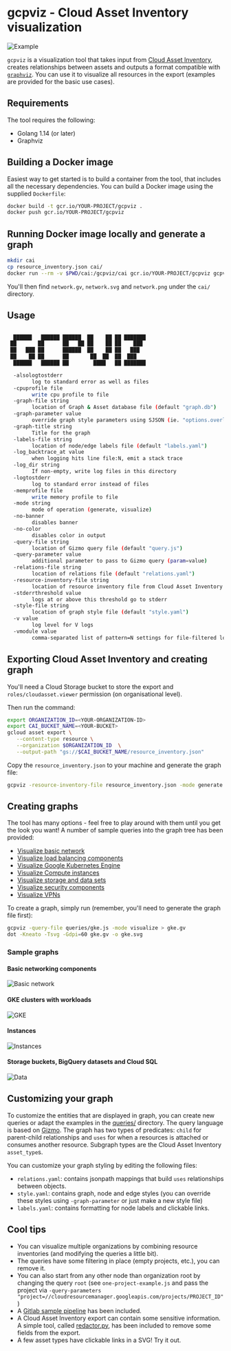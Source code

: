 # gcpviz - Cloud Asset Inventory visualization

![Example](samples/header.png)

`gcpviz` is a visualization tool that takes input from [Cloud Asset Inventory](https://cloud.google.com/asset-inventory/docs/overview),
creates relationships between assets and outputs a format compatible with [`graphviz`](http://graphviz.gitlab.io/). You can use
it to visualize all resources in the export (examples are provided for the basic use cases).

## Requirements

The tool requires the following:
- Golang 1.14 (or later)
- Graphviz

## Building a Docker image

Easiest way to get started is to build a container from the tool, that includes all the necessary
dependencies. You can build a Docker image using the supplied `Dockerfile`:

```sh
docker build -t gcr.io/YOUR-PROJECT/gcpviz .
docker push gcr.io/YOUR-PROJECT/gcpviz
```

## Running Docker image locally and generate a graph

```sh
mkdir cai
cp resource_inventory.json cai/
docker run --rm -v $PWD/cai:/gcpviz/cai gcr.io/YOUR-PROJECT/gcpviz gcpviz.sh network --query-file queries/data.js
```

You'll then find `network.gv`, `network.svg` and `network.png` under the `cai/` directory.

## Usage

```sh

  ██████   ██████ ██████  ██    ██ ██ ███████ 
 ██       ██      ██   ██ ██    ██ ██    ███  
 ██   ███ ██      ██████  ██    ██ ██   ███   
 ██    ██ ██      ██       ██  ██  ██  ███    
  ██████   ██████ ██        ████   ██ ███████

  -alsologtostderr
        log to standard error as well as files
  -cpuprofile file
        write cpu profile to file
  -graph-file string
        location of Graph & Asset database file (default "graph.db")
  -graph-parameter value
        override graph style parameters using SJSON (ie. "options.overlap=vpsc")
  -graph-title string
        Title for the graph
  -labels-file string
        location of node/edge labels file (default "labels.yaml")
  -log_backtrace_at value
        when logging hits line file:N, emit a stack trace
  -log_dir string
        If non-empty, write log files in this directory
  -logtostderr
        log to standard error instead of files
  -memprofile file
        write memory profile to file
  -mode string
        mode of operation (generate, visualize)
  -no-banner
        disables banner
  -no-color
        disables color in output
  -query-file string
        location of Gizmo query file (default "query.js")
  -query-parameter value
        additional parameter to pass to Gizmo query (param=value)
  -relations-file string
        location of relations file (default "relations.yaml")
  -resource-inventory-file string
        location of resource inventory file from Cloud Asset Inventory (default "resource_inventory.json")
  -stderrthreshold value
        logs at or above this threshold go to stderr
  -style-file string
        location of graph style file (default "style.yaml")
  -v value
        log level for V logs
  -vmodule value
        comma-separated list of pattern=N settings for file-filtered logging
```

## Exporting Cloud Asset Inventory and creating graph

You'll need a Cloud Storage bucket to store the export and `roles/cloudasset.viewer` permission (on
organisational level).  

Then run the command:

```sh
export ORGANIZATION_ID=<YOUR-ORGANIZATION-ID>
export CAI_BUCKET_NAME=<YOUR-BUCKET>
gcloud asset export \
   --content-type resource \
   --organization $ORGANIZATION_ID  \
   --output-path "gs://$CAI_BUCKET_NAME/resource_inventory.json"
```

Copy the `resource_inventory.json` to your machine and generate the graph file:

```sh
gcpviz -resource-inventory-file resource_inventory.json -mode generate 
```

## Creating graphs

The tool has many options - feel free to play around with them until you get the look
you want! A number of sample queries into the graph tree has been provided:

- [Visualize basic network](queries/network-basic.js)
- [Visualize load balancing components](queries/load-balancing.js)
- [Visualize Google Kubernetes Engine](queries/gke.js)
- [Visualize Compute instances](queries/instances.js)
- [Visualize storage and data sets](queries/data.js)
- [Visualize security components](queries/security.js)
- [Visualize VPNs](queries/vpns.js)

To create a graph, simply run (remember, you'll need to generate the graph file first):

```sh
gcpviz -query-file queries/gke.js -mode visualize > gke.gv
dot -Kneato -Tsvg -Gdpi=60 gke.gv -o gke.svg
```

### Sample graphs

#### Basic networking components

![Basic network](samples/network.png)

#### GKE clusters with workloads

![GKE](samples/gke.png)

#### Instances

![Instances](samples/instances.png)

#### Storage buckets, BigQuery datasets and Cloud SQL

![Data](samples/data.png)

## Customizing your graph

To customize the entities that are displayed in graph, you can create new queries or adapt
the examples in the [queries/](queries/) directory. The query language is based on 
[Gizmo](https://cayley.gitbook.io/cayley/query-languages/gizmoapi#path-filter-args). The
graph has two types of predicates: `child` for parent-child relationships and `uses` for
when a resources is attached or consumes another resource. Subgraph types are the Cloud
Asset Inventory `asset_type`s. 

You can customize your graph styling by editing the following files:

- `relations.yaml`: contains jsonpath mappings that build `uses` relationships between objects.
- `style.yaml`: contains graph, node and edge styles (you can override these styles using `-graph-parameter` or just make a new style file)
- `labels.yaml`: contains formatting for node labels and clickable links.

## Cool tips

- You can visualize multiple organizations by combining resource inventories (and modifying
the queries a little bit).
- The queries have some filtering in place (empty projects, etc.), you can remove it.
- You can also start from any other node than organization root by changing the query `root` 
  (see `one-project-example.js` and pass the project via `-query-parameters "project=//cloudresourcemanager.googleapis.com/projects/PROJECT_ID"`)
- A [Gitlab sample pipeline](.gitlab-ci.yaml) has been included.
- A Cloud Asset Inventory export can contain some sensitive information. A simple tool,
  called [redactor.py](redactor.py), has been included to remove some fields from the export.
- A few asset types have clickable links in a SVG! Try it out.
